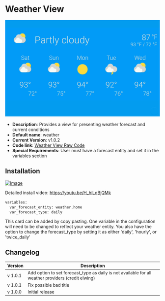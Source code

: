 # Weather View

![](./weatherview.png)

* **Description**: Provides a view for presenting weather forecast and current conditions
* **Default name**:  weather
* **Current Version**: v1.0.2
* **Code link**:  [Weather View Raw Code](https://raw.githubusercontent.com/dinki/View-Assist/main/View%20Assist%20dashboard%20and%20views/views/weather/weather.yaml)
* **Special Requirements**: User must have a forecast entity and set it in the variables section

## Installation 

[![Image](https://img.youtube.com/vi/H_hiLqBjQMk/mqdefault.jpg)](https://www.youtube.com/watch?v=H_hiLqBjQMk)

Detailed install video:
https://youtu.be/H_hiLqBjQMk

```
variables:
  var_forecast_entity: weather.home
  var_forecast_type: daily
```

This card can be added by copy pasting.  One variable in the configuration will need to be changed to reflect your weather entity.  You also have the option to change the forecast_type by setting it as either 'daily', 'hourly', or 'twice_daily'


## Changelog

| Version | Description |
| ------- | ----------- |
| v 1.0.1 | Add option to set forecast_type as daily is not available for all weather providers (credit elwing) |
| v 1.0.1 | Fix possible bad title |
| v 1.0.0 | Initial release |



